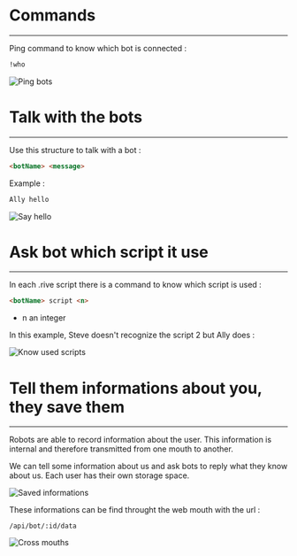 # **Commands**

---

Ping command to know which bot is connected :

```html
!who
```

![Ping bots](./ping.png)

# **Talk with the bots**

---

Use this structure to talk with a bot :

```html
<botName> <message>
```
Example :

```html
Ally hello
```

![Say hello](./hello.png)

# **Ask bot which script it use**

---

In each .rive script there is a command to know which script is used :

```html
<botName> script <n>
```
* n an integer 

In this example, Steve doesn't recognize the script 2 but Ally does :

![Know used scripts](./script.png)

# **Tell them informations about you, they save them**

---

Robots are able to record information about the user. This information is internal and therefore transmitted from one mouth to another.

We can tell some information about us and ask bots to reply what they know about us. Each user has their own storage space.

![Saved informations](./save.png)

These informations can be find throught the web mouth with the url : 
```
/api/bot/:id/data
```

![Cross mouths](./cross.png)
